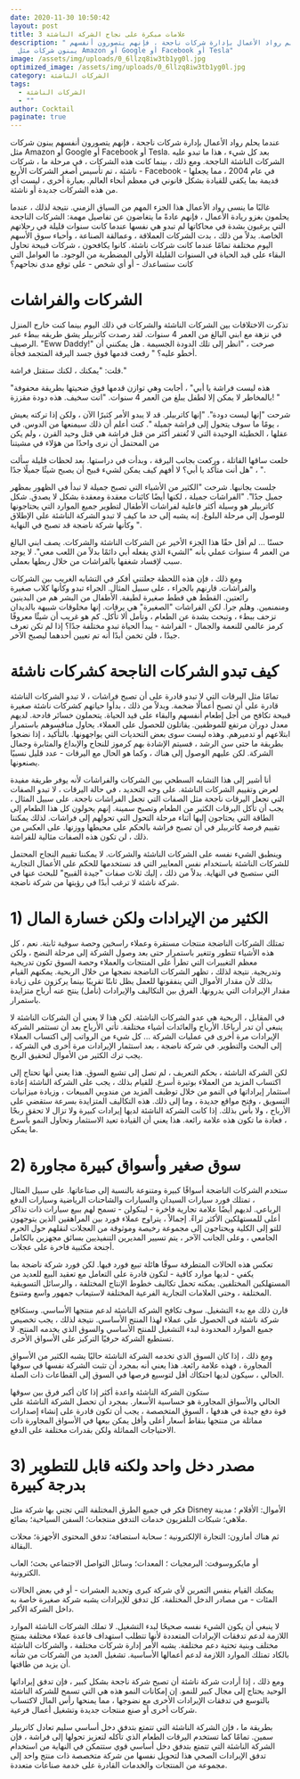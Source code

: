 ```yaml
---
date: 2020-11-30 10:50:42
layout: post
title: 3 علامات مبكرة على نجاح الشركة الناشئة
description: " عندما يحلم رواد الأعمال بإدارة شركات ناجحة ، فإنهم يتصورون أنفسهم
  يبنون شركات مثل Amazon أو Google أو Facebook أو Tesla"
image: /assets/img/uploads/0_6llzq8iw3tb1yg0l.jpg
optimized_image: /assets/img/uploads/0_6llzq8iw3tb1yg0l.jpg
category: الشركات الناشئة
tags:
  - الشركات الناشئة
  - ""
author: Cocktail
paginate: true
---
```

عندما يحلم رواد الأعمال بإدارة شركات ناجحة ، فإنهم يتصورون أنفسهم يبنون شركات مثل Amazon أو Google أو Facebook أو Tesla. بعد كل شيء ، هذا ما تبدو عليه الشركات الناشئة الناجحة. ومع ذلك ، بينما كانت هذه الشركات ، في مرحلة ما ، شركات ناشئة ، تم تأسيس أصغر الشركات الأربع - Facebook - في عام 2004 ، مما يجعلها قديمة بما يكفي للقيادة بشكل قانوني في معظم أنحاء العالم. بعبارة أخرى ، ليست أي من هذه الشركات جديدة أو ناشئة.

غالبًا ما ينسى رواد الأعمال هذا الجزء المهم من السياق الزمني. نتيجة لذلك ، عندما يحلمون بغزو ريادة الأعمال ، فإنهم عادةً ما يتغاضون عن تفاصيل مهمة: الشركات الناجحة التي يرغبون بشدة في محاكاتها لم تبدو هي نفسها عندما كانت سنوات قليلة في رحلاتهم الخاصة. بدلاً من ذلك ، بدت الشركات العملاقة ، وعمالقة الصناعة ، وأحباء سوق الأسهم اليوم مختلفة تمامًا عندما كانت شركات ناشئة. كانوا يكافحون ، شركات قبيحة تحاول البقاء على قيد الحياة في السنوات القليلة الأولى المضطربة من الوجود. ما العوامل التي كانت ستساعدك - أو أي شخص - على توقع مدى نجاحهم؟

# الشركات والفراشات

تذكرت الاختلافات بين الشركات الناشئة والشركات في ذلك اليوم بينما كنت خارج المنزل في نزهة مع ابني البالغ من العمر 4 سنوات. لقد رصدت كاتربيلر يشق طريقه ببطء عبر الرصيف. "Eww Daddy!" صرخت ، "انظر إلى تلك الدودة الجسيمة . هل يمكنني أن أخطو عليه؟ " رفعت قدمها فوق جسد اليرقة المتجمد فجأة.

قلت: "يمكنك ، لكنك ستقتل فراشة."

"هذه ليست فراشة يا أبي" ، أجابت وهي توازن قدمها فوق ضحيتها بطريقة محفوفة بالمخاطر لا يمكن إلا لطفل يبلغ من العمر 4 سنوات. "انت سخيف. هذه دودة مقززة! "

شرحت "إنها ليست دودة". "إنها كاتربيلر. قد لا يبدو الأمر كثيرًا الآن ، ولكن إذا تركته يعيش ، يومًا ما سوف يتحول إلى فراشة جميلة ". كنت أعلم أن ذلك سيمنعها من الدوس. في عقلها ، الخطيئة الوحيدة التي لا تُغتفر أكثر من قتل فراشة هي قتل وحيد القرن ، ولم يكن من المحتمل أن نرى واحدًا من هؤلاء في مشيتنا

خلعت ساقها القاتلة ، وركعت بجانب اليرقة ، وبدأت في دراستها. بعد لحظات قليلة سألت ، "هل أنت متأكد يا أبي؟ لا أفهم كيف يمكن لشيء قبيح أن يصبح شيئًا جميلًا جدًا ".

جلست بجانبها. شرحت "الكثير من الأشياء التي تصبح جميلة لا تبدأ في الظهور بمظهر جميل جدًا". "الفراشات جميلة ، لكنها أيضًا كائنات معقدة ومعقدة بشكل لا يصدق. شكل كاتربيلر هو وسيلة أكثر فاعلية لفراشات الأطفال لتطوير جميع الموارد التي يحتاجونها للوصول إلى مرحلة البلوغ. إنه يشبه إلى حد ما كيف لا تبدو الشركة الناشئة على الإطلاق وكأنها شركة ناضجة قد تصبح في النهاية ".

حسنًا ... لم أقل حقًا هذا الجزء الأخير عن الشركات الناشئة والشركات. يصف ابني البالغ من العمر 4 سنوات عملي بأنه "الشيء الذي يفعله أبي دائمًا بدلاً من اللعب معي". لا يوجد سبب لإفساد شغفها بالفراشات من خلال ربطها بعملي.

ومع ذلك ، فإن هذه اللحظة جعلتني أفكر في التشابه الغريب بين الشركات والفراشات. قارنهم بالجراء ، على سبيل المثال. الجراء تبدو وكأنها كلاب صغيرة رائعتين. القطط هي قطط صغيرة لطيفة. الأطفال من البشر هم من البدينين ومنمنمين. وهلم جرا. لكن الفراشات "الصغيرة" هي يرقات. إنها مخلوقات شبيهة بالديدان تزحف ببطء ، وتبحث بشدة عن الطعام ، وتأمل ألا تأكل. كم هو غريب أن شيئًا معروفًا كرمز عالمي للنعمة والجمال - الفراشة - يبدأ الحياة تبدو مختلفة جدًا؟ إذا لم تكن تعرف جيدًا ، فلن تخمن أبدًا أنه تم تعيين أحدهما ليصبح الآخر.

# كيف تبدو الشركات الناجحة كشركات ناشئة

تمامًا مثل اليرقات التي لا تبدو قادرة على أن تصبح فراشات ، لا تبدو الشركات الناشئة قادرة على أن تصبح أعمالًا ضخمة. وبدلاً من ذلك ، بدأوا حياتهم كشركات ناشئة صغيرة قبيحة تكافح من أجل إطعام أنفسهم والبقاء على قيد الحياة. يتحملون خسائر فادحة. لديهم معدل دوران مرتفع للموظفين. يقاتلون للحصول على العملاء. يحاول منافسوهم باستمرار ابتلاعهم أو تدميرهم. وهذه ليست سوى بعض التحديات التي يواجهونها. بالتأكيد ، إذا نضجوا بطريقة ما حتى سن الرشد ، فسيتم الإشادة بهم كرموز للنجاح والإبداع والمثابرة وجمال الشركة. لكن عليهم الوصول إلى هناك ، وكما هو الحال مع اليرقات - عدد قليل نسبيًا يصنعونها.

أنا أشير إلى هذا التشابه السطحي بين الشركات والفراشات لأنه يوفر طريقة مفيدة لعرض وتقييم الشركات الناشئة. على وجه التحديد ، في حالة اليرقات ، لا تبدو الصفات التي تجعل اليرقات ناجحة مثل الصفات التي تجعل الفراشات ناجحة. على سبيل المثال ، يجب أن تأكل اليرقات الكثير من الطعام وتصبح سمينة. إنهم يحولون كل هذا الطعام إلى الطاقة التي يحتاجون إليها أثناء مرحلة التحول التي تحولهم إلى فراشات. لذلك يمكننا تقييم فرصة كاتربيلر في أن تصبح فراشة بالحكم على محيطها ووزنها. على العكس من ذلك ، لن تكون هذه الصفات مثالية للفراشة.

وينطبق الشيء نفسه على الشركات الناشئة والشركات. لا يمكننا تقييم النجاح المحتمل للشركات الناشئة باستخدام نفس المعايير التي قد نستخدمها للحكم على الأعمال التجارية التي ستصبح في النهاية. بدلاً من ذلك ، إليك ثلاث صفات "جيدة القبيح" للبحث عنها في شركة ناشئة لا ترغب أبدًا في رؤيتها من شركة ناضجة.

# 1) الكثير من الإيرادات ولكن خسارة المال

تمتلك الشركات الناضجة منتجات مستقرة وعملاء راسخين وحصة سوقية ثابتة. نعم ، كل هذه الأشياء تتطور وتتغير باستمرار حتى بعد وصول الشركة إلى مرحلة النضج ، ولكن معظم التغييرات التي تطرأ على المنتجات والعملاء وحصة السوق تكون تدريجية وتدريجية. نتيجة لذلك ، تظهر الشركات الناضجة نضجها من خلال الربحية. يمكنهم القيام بذلك لأن مقدار الأموال التي ينفقونها للعمل يظل ثابتًا تقريبًا بينما يركزون على زيادة مقدار الإيرادات التي يدرونها. الفرق بين التكاليف والإيرادات (نأمل) ينتج عنه أرباح متزايدة باستمرار.

في المقابل ، الربحية هي عدو الشركات الناشئة. لكن هذا لا يعني أن الشركات الناشئة لا ينبغي أن تدر أرباحًا. الأرباح والعائدات أشياء مختلفة. تأتي الأرباح بعد أن تستثمر الشركة الإيرادات مرة أخرى في عمليات الشركة ... كل شيء من الرواتب إلى اكتساب العملاء إلى البحث والتطوير. في شركة ناضجة ، بعد استثمار الإيرادات مرة أخرى في الشركة ، يجب ترك الكثير من الأموال لتحقيق الربح.

لكن الشركة الناشئة ، بحكم التعريف ، لم تصل إلى تشبع السوق. هذا يعني أنها تحتاج إلى اكتساب المزيد من العملاء بوتيرة أسرع. للقيام بذلك ، يجب على الشركة الناشئة إعادة استثمار إيراداتها في النمو من خلال توظيف المزيد من مندوبي المبيعات ، وزيادة ميزانيات التسويق ، وفتح مواقع جديدة ، وما إلى ذلك. هذه التكاليف المتزايدة بسرعة ستقضي على الأرباح ، ولا بأس بذلك. إذا كانت الشركة الناشئة لديها إيرادات كبيرة ولا تزال لا تحقق ربحًا ، فعادة ما تكون هذه علامة رائعة. هذا يعني أن القيادة تعيد الاستثمار وتحاول النمو بأسرع ما يمكن.

# 2) سوق صغير وأسواق كبيرة مجاورة

ستخدم الشركات الناضجة أسواقًا كبيرة ومتنوعة بالنسبة إلى صناعاتها. على سبيل المثال ، تمتلك فورد سيارات السيدان والسيارات والشاحنات الرياضية وسيارات الدفع الرباعي. لديهم أيضًا علامة تجارية فاخرة - لينكولن - تسمح لهم ببيع سيارات ذات تذاكر أعلى للمستهلكين الأكثر ثراءً. إجمالاً ، يتراوح عملاء فورد بين المراهقين الذين يتوجهون للتو إلى الكلية ويحتاجون إلى مجموعة رخيصة وموثوقة من العجلات لنقلهم حول الحرم الجامعي ، وعلى الجانب الآخر ، يتم تسيير المديرين التنفيذيين بسائق مجهزين بالكامل أجنحة مكتبية فاخرة على عجلات.

تعكس هذه الحالات المتطرفة سوقًا هائلة تبيع فورد فيها. لكن فورد شركة ناضجة بما يكفي - لديها موارد كافية - لتكون قادرة على التعامل مع تعقيد البيع للعديد من المستهلكين المختلفين. يمكنه تحمل تكاليف خطوط الإنتاج المختلفة ، والرسائل التسويقية المختلفة ، وحتى العلامات التجارية الفرعية المختلفة لاستيعاب جمهور واسع ومتنوع.

قارن ذلك مع بدء التشغيل. سوف تكافح الشركة الناشئة لدعم منتجها الأساسي. وستكافح شركة ناشئة في الحصول على عملاء لهذا المنتج الأساسي. نتيجة لذلك ، يجب تخصيص جميع الموارد المحدودة لبدء التشغيل للمنتج الأساسي والسوق الذي يخدمه المنتج. لا تستطيع الشركة حرفيًا التركيز على الأسواق الأخرى.  

ومع ذلك ، إذا كان السوق الذي تخدمه الشركة الناشئة حاليًا يشبه الكثير من الأسواق المجاورة ، فهذه علامة رائعة. هذا يعني أنه بمجرد أن تثبت الشركة نفسها في سوقها الحالي ، سيكون لديها احتكاك أقل لتوسيع فرصها في السوق إلى القطاعات ذات الصلة.

ستكون الشركة الناشئة واعدة أكثر إذا كان أكبر فرق بين سوقها الحالي والأسواق المجاورة هو حساسية الأسعار. بمجرد أن تحصل الشركة الناشئة على قوة دفع جيدة في هدفها ، السوق المتخصصة ، يجب أن تكون قادرة على إنشاء إصدارات مماثلة من منتجها بنقاط أسعار أعلى وأقل يمكن بيعها في الأسواق المجاورة ذات الاحتياجات المماثلة ولكن بقدرات مختلفة على الدفع.

# 3) مصدر دخل واحد ولكنه قابل للتطوير بدرجة كبيرة

فكر في جميع الطرق المختلفة التي تجني بها شركة مثل Disney الأموال: الأفلام ؛ مدينة ملاهي؛ شبكات التلفزيون خدمات التدفق منتجعات؛ السفن السياحية؛ بضائع.

ثم هناك أمازون: التجارة الإلكترونية ؛ سحابة استضافة؛ تدفق المحتوى الأجهزة؛ محلات البقالة.

أو مايكروسوفت: البرمجيات ؛ المعدات؛ وسائل التواصل الاجتماعي بحث؛ العاب الكترونية.

يمكنك القيام بنفس التمرين لأي شركة كبرى وتحديد العشرات - أو في بعض الحالات المئات - من مصادر الدخل المختلفة. كل تدفق للإيرادات يشبه شركة صغيرة خاصة به داخل الشركة الأكبر.

لا ينبغي أن يكون الشيء نفسه صحيحًا لبدء التشغيل. لا تملك الشركات الناشئة الموارد اللازمة لدعم تدفقات الإيرادات المتعددة لأنها تتطلب استهداف قاعدة عملاء مختلفة بمنتج مختلف وبنية تحتية دعم مختلفة. يشبه الأمر إدارة شركات مختلفة ، والشركات الناشئة بالكاد تمتلك الموارد اللازمة لدعم أعمالها الأساسية. تشغيل العديد من الشركات من شأنه أن يزيد من طاقتها.

ومع ذلك ، إذا أرادت شركة ناشئة أن تصبح شركة ناجحة بشكل كبير ، فإن تدفق إيراداتها الوحيد يحتاج إلى مجال كبير للنمو. إن إمكانات النمو هذه هي التي تسمح للشركة الناشئة بالتوسع في تدفقات الإيرادات الأخرى مع نضوجها ، مما يمنحها رأس المال لاكتساب شركات أخرى أو صنع منتجات جديدة وتشغيل أعمال فرعية.

بطريقة ما ، فإن الشركة الناشئة التي تتمتع بتدفق دخل أساسي سليم تعادل كاتربيلر سمين. تمامًا كما تستخدم اليرقات الطعام الذي تأكله لتعزيز تحولها إلى فراشة ، فإن الشركة الناشئة التي تتمتع بتدفق دخل أساسي قوي ستتمكن في النهاية من استخدام تدفق الإيرادات الصحي هذا لتحويل نفسها من شركة متخصصة ذات منتج واحد إلى مجموعة من المنتجات والخدمات القادرة على خدمة صناعات متعددة.